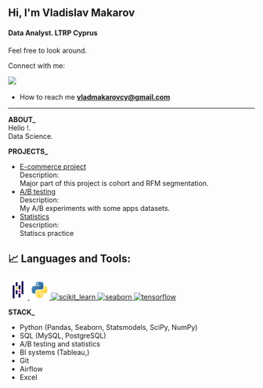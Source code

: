 <h2 align="left">Hi, I'm Vladislav Makarov</h2>
<h4 align="left">Data Analyst. LTRP Cyprus</h4>


Feel free to look around.

Connect with me:

<a href="vladmakarovcy@gmail.com" target="_blank" rel="noreferrer"> <img src="https://img.shields.io/badge/Gmail-EA4335?style=for-the-badge&logo=Gmail&logoColor=white"  /> </a>


- How to reach me **vladmakarovcy@gmail.com**
____________________________



**ABOUT_**<br/>
Hello !.<br/>
Data Science.

**PROJECTS_**<br/>
- [E-commerce project]()<br/>
Description:<br/> Major part of this project is cohort and RFM segmentation.
- [A/B testing]()<br/>
Description:<br/> My A/B experiments with some apps datasets.
- [Statistics]()<br/>
Description:<br/>Statiscs practice




## 📈 Languages and Tools:
<h3 align="left"></h3>
<p align="left"> 
<a href="https://pandas.pydata.org/" target="_blank" rel="noreferrer"> <img src="https://raw.githubusercontent.com/devicons/devicon/2ae2a900d2f041da66e950e4d48052658d850630/icons/pandas/pandas-original.svg" alt="pandas" width="40" height="40"/> </a>
<a href="https://www.python.org" target="_blank" rel="noreferrer"> <img src="https://raw.githubusercontent.com/devicons/devicon/master/icons/python/python-original.svg" alt="python" width="40" height="40"/> </a> 
<a href="https://scikit-learn.org/" target="_blank" rel="noreferrer"> <img src="https://upload.wikimedia.org/wikipedia/commons/0/05/Scikit_learn_logo_small.svg" alt="scikit_learn" width="40" height="40"/> </a>
<a href="https://seaborn.pydata.org/" target="_blank" rel="noreferrer"> <img src="https://seaborn.pydata.org/_images/logo-mark-lightbg.svg" alt="seaborn" width="40" height="40"/> </a>
<a href="https://www.tensorflow.org" target="_blank" rel="noreferrer"> <img src="https://www.vectorlogo.zone/logos/tensorflow/tensorflow-icon.svg" alt="tensorflow" width="40" height="40"/> </a>
</p>





**STACK_**<br/>
- Python (Pandas, Seaborn, Statsmodels, SciPy, NumPy)
- SQL (MySQL, PostgreSQL)
- A/B testing and statistics
- BI systems (Tableau,)
- Git
- Airflow
- Excel

